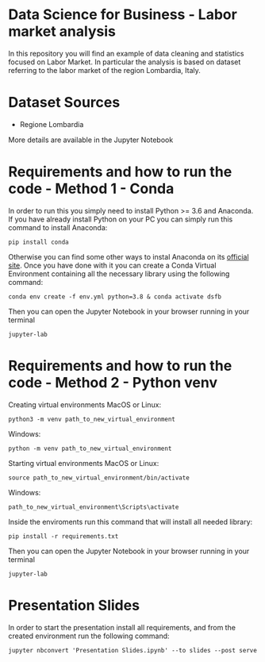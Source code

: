 # Data Science for Business - Labor market analysis

In this repository you will find an example of data cleaning and statistics focused on Labor Market. 
In particular the analysis is based on dataset referring to the labor market of the region Lombardia, Italy.

# Dataset Sources
- Regione Lombardia

More details are available in the Jupyter Notebook

# Requirements and how to run the code - Method 1 - Conda
In order to run this you simply need to install Python >= 3.6 and Anaconda. If you have already install Python on your PC you can simply run this command to install Anaconda:
    
    pip install conda

Otherwise you can find some other ways to instal Anaconda on its [official site](https://anaconda.com/). 
Once you have done with it you can create a Conda Virtual Environment containing all the necessary library using the following command:

    conda env create -f env.yml python=3.8 & conda activate dsfb

Then you can open the Jupyter Notebook in your browser running in your terminal

    jupyter-lab

# Requirements and how to run the code - Method 2 - Python venv
Creating virtual environments 
   MacOS or Linux:

	python3 -m venv path_to_new_virtual_environment

   Windows: 

	python -m venv path_to_new_virtual_environment

Starting virtual environments
   MacOS or Linux:

    source path_to_new_virtual_environment/bin/activate

   Windows:

    path_to_new_virtual_environment\Scripts\activate

Inside the enviroments run this command that will install all needed library:

    pip install -r requirements.txt

Then you can open the Jupyter Notebook in your browser running in your terminal

    jupyter-lab

# Presentation Slides
In order to start the presentation install all requirements, and from the created environment run the following command:

    jupyter nbconvert 'Presentation Slides.ipynb' --to slides --post serve
